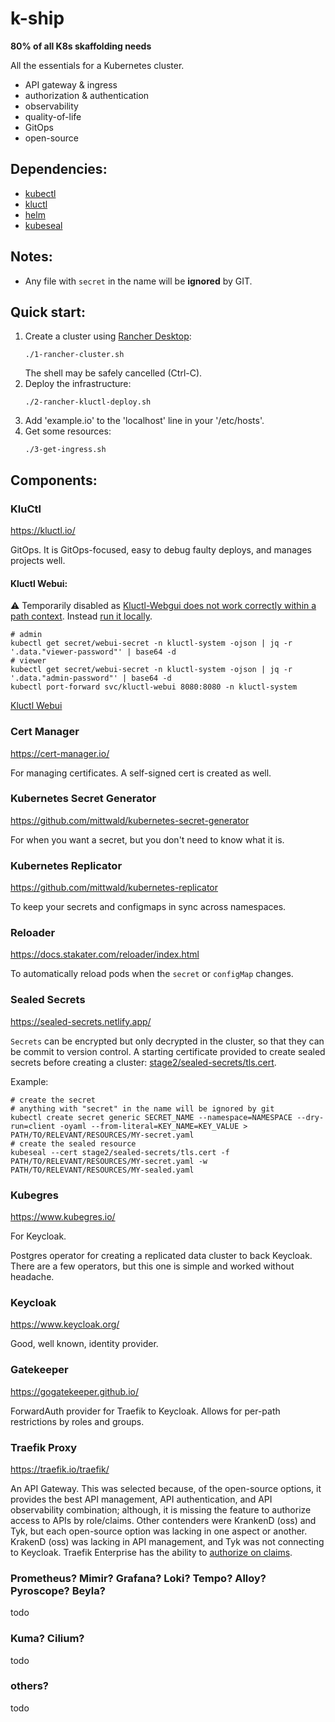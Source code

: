 # k-ship
**80% of all K8s skaffolding needs**

All the essentials for a Kubernetes cluster.
- API gateway & ingress
- authorization & authentication
- observability
- quality-of-life
- GitOps
- open-source

## Dependencies:
 - [kubectl](https://kubernetes.io/docs/tasks/tools/#kubectl)
 - [kluctl](https://kluctl.io/docs/kluctl/installation/)
 - [helm](https://helm.sh/docs/intro/install/)
 - [kubeseal](https://github.com/bitnami-labs/sealed-secrets/blob/main/README.md#kubeseal)

## Notes:
 * Any file with `secret` in the name will be **ignored** by GIT.

## Quick start:
1. Create a cluster using [Rancher Desktop](https://rancherdesktop.io/):
    ```shell
    ./1-rancher-cluster.sh
    ```
    The shell may be safely cancelled (Ctrl-C).
1. Deploy the infrastructure:
    ```shell
    ./2-rancher-kluctl-deploy.sh
    ```
1. Add 'example.io' to the 'localhost' line in your '/etc/hosts'.
1. Get some resources:
    ```shell
    ./3-get-ingress.sh
    ```

## Components:

### KluCtl
https://kluctl.io/

GitOps.  It is GitOps-focused, easy to debug faulty deploys, and manages projects well.

#### Kluctl Webui:
⚠️ Temporarily disabled as [Kluctl-Webgui does not work correctly within a path context](https://github.com/kluctl/kluctl/issues/1078).  Instead [run it locally](https://kluctl.io/docs/webui/running-locally/).
```shell
# admin
kubectl get secret/webui-secret -n kluctl-system -ojson | jq -r '.data."viewer-password"' | base64 -d
# viewer
kubectl get secret/webui-secret -n kluctl-system -ojson | jq -r '.data."admin-password"' | base64 -d
kubectl port-forward svc/kluctl-webui 8080:8080 -n kluctl-system
```
[Kluctl Webui](http://localhost:8080)

### Cert Manager
https://cert-manager.io/

For managing certificates.
A self-signed cert is created as well.

### Kubernetes Secret Generator
https://github.com/mittwald/kubernetes-secret-generator

For when you want a secret, but you don't need to know what it is.

### Kubernetes Replicator
https://github.com/mittwald/kubernetes-replicator

To keep your secrets and configmaps in sync across namespaces.

### Reloader
https://docs.stakater.com/reloader/index.html

To automatically reload pods when the `secret` or `configMap` changes.

### Sealed Secrets
https://sealed-secrets.netlify.app/

`Secrets` can be encrypted but only decrypted in the cluster, so that they can be commit to version control.  A starting certificate provided to create sealed secrets before creating a cluster: [stage2/sealed-secrets/tls.cert](stage2/sealed-secrets).

Example:
```shell
# create the secret
# anything with "secret" in the name will be ignored by git
kubectl create secret generic SECRET_NAME --namespace=NAMESPACE --dry-run=client -oyaml --from-literal=KEY_NAME=KEY_VALUE > PATH/TO/RELEVANT/RESOURCES/MY-secret.yaml
# create the sealed resource
kubeseal --cert stage2/sealed-secrets/tls.cert -f PATH/TO/RELEVANT/RESOURCES/MY-secret.yaml -w PATH/TO/RELEVANT/RESOURCES/MY-sealed.yaml
```

### Kubegres
https://www.kubegres.io/

For Keycloak.

Postgres operator for creating a replicated data cluster to back Keycloak.  There are a few operators, but this one is simple and worked without headache.

### Keycloak
https://www.keycloak.org/

Good, well known, identity provider.

### Gatekeeper
https://gogatekeeper.github.io/

ForwardAuth provider for Traefik to Keycloak.  Allows for per-path restrictions by roles and groups.

### Traefik Proxy
https://traefik.io/traefik/

An API Gateway.  This was selected because, of the open-source options, it provides the best API management, API authentication, and API observability combination; although, it is missing the feature to authorize access to APIs by role/claims.  Other contenders were KrankenD (oss) and Tyk, but each open-source option was lacking in one aspect or another.  KrakenD (oss) was lacking in API management, and Tyk was not connecting to Keycloak.  Traefik Enterprise has the ability to [authorize on claims](https://doc.traefik.io/traefik-enterprise/middlewares/oidc/#claims).

### Prometheus? Mimir? Grafana? Loki? Tempo? Alloy? Pyroscope? Beyla?
todo

### Kuma? Cilium?
todo

### others?
todo
